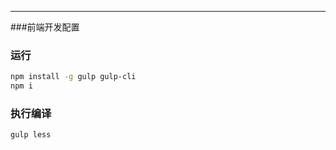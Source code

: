 ---
###前端开发配置

### 运行
```bash
npm install -g gulp gulp-cli
npm i
```
### 执行编译

```bash
gulp less
```

